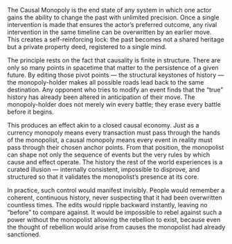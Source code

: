 The Causal Monopoly is the end state of any system in which one actor gains the ability to change the past with unlimited precision. Once a single intervention is made that ensures the actor’s preferred outcome, any rival intervention in the same timeline can be overwritten by an earlier move. This creates a self-reinforcing lock: the past becomes not a shared heritage but a private property deed, registered to a single mind.

The principle rests on the fact that causality is finite in structure. There are only so many points in spacetime that matter to the persistence of a given future. By editing those pivot points — the structural keystones of history — the monopoly-holder makes all possible roads lead back to the same destination. Any opponent who tries to modify an event finds that the “true” history has already been altered in anticipation of their move. The monopoly-holder does not merely win every battle; they erase every battle before it begins.

This produces an effect akin to a closed causal economy. Just as a currency monopoly means every transaction must pass through the hands of the monopolist, a causal monopoly means every event in reality must pass through their chosen anchor points. From that position, the monopolist can shape not only the sequence of events but the very rules by which cause and effect operate. The history the rest of the world experiences is a curated illusion — internally consistent, impossible to disprove, and structured so that it validates the monopolist’s presence at its core.

In practice, such control would manifest invisibly. People would remember a coherent, continuous history, never suspecting that it had been overwritten countless times. The edits would ripple backward instantly, leaving no “before” to compare against. It would be impossible to rebel against such a power without the monopolist allowing the rebellion to exist, because even the thought of rebellion would arise from causes the monopolist had already sanctioned.
